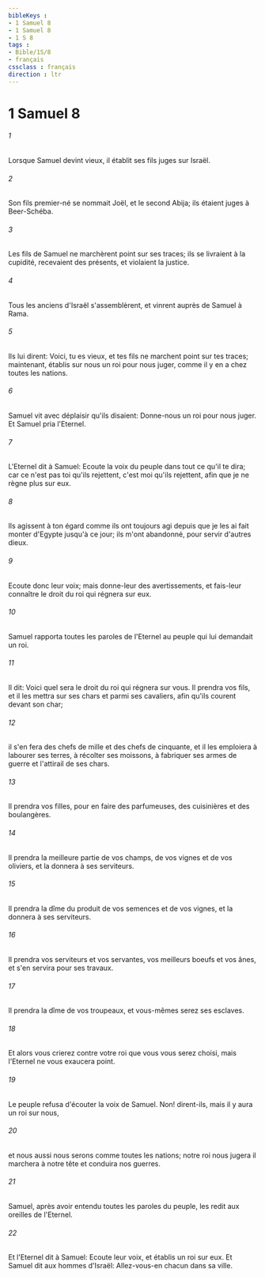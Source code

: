 ```yaml
---
bibleKeys : 
- 1 Samuel 8
- 1 Samuel 8
- 1 S 8
tags : 
- Bible/1S/8
- français
cssclass : français
direction : ltr
---
```


# 1 Samuel 8

###### 1
Lorsque Samuel devint vieux, il établit ses fils juges sur Israël.
###### 2
Son fils premier-né se nommait Joël, et le second Abija; ils étaient juges à Beer-Schéba.
###### 3
Les fils de Samuel ne marchèrent point sur ses traces; ils se livraient à la cupidité, recevaient des présents, et violaient la justice.
###### 4
Tous les anciens d'Israël s'assemblèrent, et vinrent auprès de Samuel à Rama.
###### 5
Ils lui dirent: Voici, tu es vieux, et tes fils ne marchent point sur tes traces; maintenant, établis sur nous un roi pour nous juger, comme il y en a chez toutes les nations.
###### 6
Samuel vit avec déplaisir qu'ils disaient: Donne-nous un roi pour nous juger. Et Samuel pria l'Eternel.
###### 7
L'Eternel dit à Samuel: Ecoute la voix du peuple dans tout ce qu'il te dira; car ce n'est pas toi qu'ils rejettent, c'est moi qu'ils rejettent, afin que je ne règne plus sur eux.
###### 8
Ils agissent à ton égard comme ils ont toujours agi depuis que je les ai fait monter d'Egypte jusqu'à ce jour; ils m'ont abandonné, pour servir d'autres dieux.
###### 9
Ecoute donc leur voix; mais donne-leur des avertissements, et fais-leur connaître le droit du roi qui régnera sur eux.
###### 10
Samuel rapporta toutes les paroles de l'Eternel au peuple qui lui demandait un roi.
###### 11
Il dit: Voici quel sera le droit du roi qui régnera sur vous. Il prendra vos fils, et il les mettra sur ses chars et parmi ses cavaliers, afin qu'ils courent devant son char;
###### 12
il s'en fera des chefs de mille et des chefs de cinquante, et il les emploiera à labourer ses terres, à récolter ses moissons, à fabriquer ses armes de guerre et l'attirail de ses chars.
###### 13
Il prendra vos filles, pour en faire des parfumeuses, des cuisinières et des boulangères.
###### 14
Il prendra la meilleure partie de vos champs, de vos vignes et de vos oliviers, et la donnera à ses serviteurs.
###### 15
Il prendra la dîme du produit de vos semences et de vos vignes, et la donnera à ses serviteurs.
###### 16
Il prendra vos serviteurs et vos servantes, vos meilleurs boeufs et vos ânes, et s'en servira pour ses travaux.
###### 17
Il prendra la dîme de vos troupeaux, et vous-mêmes serez ses esclaves.
###### 18
Et alors vous crierez contre votre roi que vous vous serez choisi, mais l'Eternel ne vous exaucera point.
###### 19
Le peuple refusa d'écouter la voix de Samuel. Non! dirent-ils, mais il y aura un roi sur nous,
###### 20
et nous aussi nous serons comme toutes les nations; notre roi nous jugera il marchera à notre tête et conduira nos guerres.
###### 21
Samuel, après avoir entendu toutes les paroles du peuple, les redit aux oreilles de l'Eternel.
###### 22
Et l'Eternel dit à Samuel: Ecoute leur voix, et établis un roi sur eux. Et Samuel dit aux hommes d'Israël: Allez-vous-en chacun dans sa ville.
